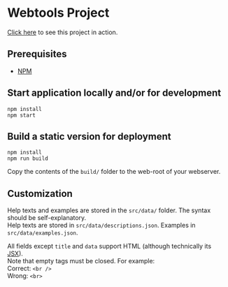 # Webtools Project
[Click here](https://marcusleg.github.io/ss20-webtools-project/) to see this project in action.

## Prerequisites
* [NPM](https://www.npmjs.com/) 

## Start application locally and/or for development 
```
npm install
npm start
```

## Build a static version for deployment
```
npm install
npm run build
```
Copy the contents of the `build/` folder to the web-root of your webserver.

## Customization 
Help texts and examples are stored in the `src/data/` folder.
The syntax should be self-explanatory.  
Help texts are stored in `src/data/descriptions.json`. Examples in `src/data/examples.json`.

 
All fields except `title` and `data` support HTML
(although technically its [JSX](https://reactjs.org/docs/introducing-jsx.html)).  
Note that empty tags must be closed. For example:  
Correct: `<br />`  
Wrong: `<br>` 
